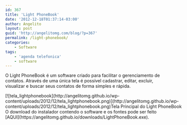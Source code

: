 ```yaml
---
id: 367
title: 'Light PhoneBook'
date: '2012-12-18T01:37:14-03:00'
author: Angelito
layout: post
guid: 'http://angelitomg.com/blog/?p=367'
permalink: /light-phonebook/
categories:
    - Software
tags:
    - 'agenda telefonica'
    - software
---
```


O Light PhoneBook é um software criado para facilitar o gerenciamento de contatos. Através de uma única tela é possível cadastrar, editar, excluir, visualizar e buscar seus contatos de forma simples e rápida.

<div class="wp-caption aligncenter" id="attachment_408" style="width: 644px">[![tela_lightphonebook](http://angelitomg.github.io/wp-content/uploads/2012/12/tela_lightphonebook.png)](http://angelitomg.github.io/wp-content/uploads/2012/12/tela_lightphonebook.png)Tela Principal do Light PhoneBook

</div>O download do instalador contendo o software e os fontes pode ser feito [AQUI](https://angelitomg.github.io/downloads/LightPhoneBook.exe).